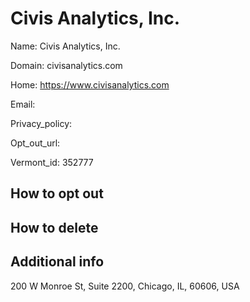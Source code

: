 
# Civis Analytics, Inc.

Name: Civis Analytics, Inc.

Domain: civisanalytics.com

Home: https://www.civisanalytics.com

Email: 

Privacy_policy: 

Opt_out_url: 

Vermont_id: 352777



## How to opt out



## How to delete



## Additional info



200 W Monroe St, Suite 2200, Chicago, IL, 60606, USA

